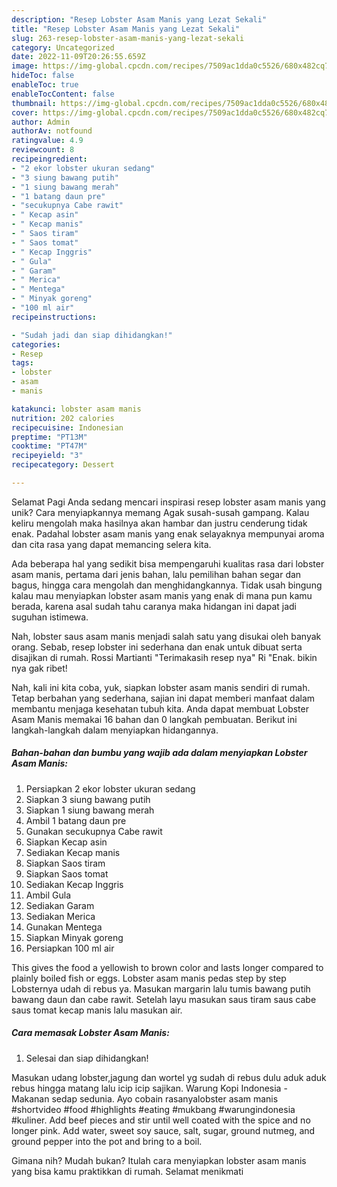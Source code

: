 ```yaml
---
description: "Resep Lobster Asam Manis yang Lezat Sekali"
title: "Resep Lobster Asam Manis yang Lezat Sekali"
slug: 263-resep-lobster-asam-manis-yang-lezat-sekali
category: Uncategorized
date: 2022-11-09T20:26:55.659Z
image: https://img-global.cpcdn.com/recipes/7509ac1dda0c5526/680x482cq70/lobster-asam-manis-foto-resep-utama.jpg
hideToc: false
enableToc: true
enableTocContent: false
thumbnail: https://img-global.cpcdn.com/recipes/7509ac1dda0c5526/680x482cq70/lobster-asam-manis-foto-resep-utama.jpg
cover: https://img-global.cpcdn.com/recipes/7509ac1dda0c5526/680x482cq70/lobster-asam-manis-foto-resep-utama.jpg
author: Admin
authorAv: notfound
ratingvalue: 4.9
reviewcount: 8
recipeingredient:
- "2 ekor lobster ukuran sedang"
- "3 siung bawang putih"
- "1 siung bawang merah"
- "1 batang daun pre"
- "secukupnya Cabe rawit"
- " Kecap asin"
- " Kecap manis"
- " Saos tiram"
- " Saos tomat"
- " Kecap Inggris"
- " Gula"
- " Garam"
- " Merica"
- " Mentega"
- " Minyak goreng"
- "100 ml air"
recipeinstructions:

- "Sudah jadi dan siap dihidangkan!"
categories:
- Resep
tags:
- lobster
- asam
- manis

katakunci: lobster asam manis 
nutrition: 202 calories
recipecuisine: Indonesian
preptime: "PT13M"
cooktime: "PT47M"
recipeyield: "3"
recipecategory: Dessert

---
```



Selamat Pagi Anda sedang mencari inspirasi resep lobster asam manis yang unik? Cara menyiapkannya memang Agak susah-susah gampang. Kalau keliru mengolah maka hasilnya akan hambar dan justru cenderung tidak enak. Padahal lobster asam manis yang enak selayaknya mempunyai aroma dan cita rasa yang dapat memancing selera kita.


Ada beberapa hal yang sedikit bisa mempengaruhi kualitas rasa dari lobster asam manis, pertama dari jenis bahan, lalu pemilihan bahan segar dan bagus, hingga cara mengolah dan menghidangkannya. Tidak usah bingung kalau mau menyiapkan lobster asam manis yang enak di mana pun kamu berada, karena asal sudah tahu caranya maka hidangan ini dapat jadi suguhan istimewa.

Nah, lobster saus asam manis menjadi salah satu yang disukai oleh banyak orang. Sebab, resep lobster ini sederhana dan enak untuk dibuat serta disajikan di rumah. Rossi Martianti &#34;Terimakasih resep nya&#34; Ri &#34;Enak. bikin nya gak ribet!


Nah, kali ini kita coba, yuk, siapkan lobster asam manis sendiri di rumah. Tetap berbahan yang sederhana, sajian ini dapat memberi manfaat dalam membantu menjaga kesehatan tubuh kita. Anda dapat membuat Lobster Asam Manis memakai 16 bahan dan 0 langkah pembuatan. Berikut ini langkah-langkah dalam menyiapkan hidangannya.

<!--inarticleads1-->

##### Bahan-bahan dan bumbu yang wajib ada dalam menyiapkan Lobster Asam Manis:

1. Persiapkan 2 ekor lobster ukuran sedang
1. Siapkan 3 siung bawang putih
1. Siapkan 1 siung bawang merah
1. Ambil 1 batang daun pre
1. Gunakan secukupnya Cabe rawit
1. Siapkan  Kecap asin
1. Sediakan  Kecap manis
1. Siapkan  Saos tiram
1. Siapkan  Saos tomat
1. Sediakan  Kecap Inggris
1. Ambil  Gula
1. Sediakan  Garam
1. Sediakan  Merica
1. Gunakan  Mentega
1. Siapkan  Minyak goreng
1. Persiapkan 100 ml air


This gives the food a yellowish to brown color and lasts longer compared to plainly boiled fish or eggs. Lobster asam manis pedas step by step Lobsternya udah di rebus ya. Masukan margarin lalu tumis bawang putih bawang daun dan cabe rawit. Setelah layu masukan saus tiram saus cabe saus tomat kecap manis lalu masukan air. 

<!--inarticleads2-->

##### Cara memasak Lobster Asam Manis:


1. Selesai dan siap dihidangkan!

Masukan udang lobster,jagung dan wortel yg sudah di rebus dulu aduk aduk rebus hingga matang lalu icip icip sajikan. Warung Kopi Indonesia - Makanan sedap sedunia. Ayo cobain rasanyalobster asam manis #shortvideo #food #highlights #eating #mukbang #warungindonesia #kuliner. Add beef pieces and stir until well coated with the spice and no longer pink. Add water, sweet soy sauce, salt, sugar, ground nutmeg, and ground pepper into the pot and bring to a boil. 

Gimana nih? Mudah bukan? Itulah cara menyiapkan lobster asam manis yang bisa kamu praktikkan di rumah. Selamat menikmati
